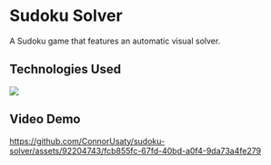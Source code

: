 # Sudoku Solver
A Sudoku game that features an automatic visual solver.

## Technologies Used
<img src="https://img.shields.io/badge/Python-FFD43B?style=for-the-badge&logo=python&logoColor=blue" />


## Video Demo
https://github.com/ConnorUsaty/sudoku-solver/assets/92204743/fcb855fc-67fd-40bd-a0f4-9da73a4fe279
